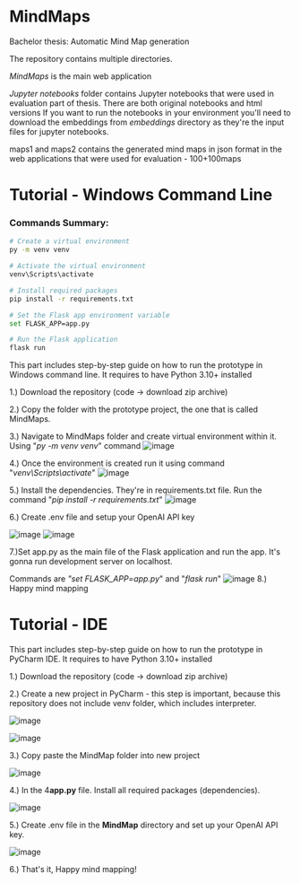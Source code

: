# MindMaps
Bachelor thesis: Automatic Mind Map generation

The repository contains multiple directories.

*MindMaps* is the main web application

*Jupyter notebooks* folder contains Jupyter notebooks that were used in evaluation part of thesis. There are both original notebooks and html versions
If you want to run the notebooks in your environment you'll need to download the embeddings from *embeddings* directory as they're the input files for jupyter notebooks.

maps1 and maps2 contains the generated mind maps in json format in the web applications that were used for evaluation - 100+100maps


# Tutorial - Windows Command Line
### Commands Summary:

```bash
# Create a virtual environment
py -m venv venv

# Activate the virtual environment
venv\Scripts\activate

# Install required packages
pip install -r requirements.txt

# Set the Flask app environment variable
set FLASK_APP=app.py

# Run the Flask application
flask run

```

This part includes step-by-step guide on how to run the prototype in Windows command line. It requires to have Python 3.10+ installed

1.) Download the repository (code -> download zip archive)

2.) Copy the folder with the prototype project, the one that is called MindMaps.

3.) Navigate to MindMaps folder and create virtual environment within it. Using "*py -m venv venv*" command
![image](https://github.com/user-attachments/assets/3ecda94a-7d78-432a-bd6c-72a2fbd8eb35)


4.) Once the environment is created run it using command "*venv\Scripts\activate*"
![image](https://github.com/user-attachments/assets/d74eb178-f9f6-4ca0-99ea-d5e59d0c7089)

5.) Install the dependencies. They're in requirements.txt file. Run the command "*pip install -r requirements.txt*"
![image](https://github.com/user-attachments/assets/fc661653-5561-46d1-8c13-0c4b6ead35d0)

6.) Create .env file and setup your OpenAI API key

![image](https://github.com/user-attachments/assets/819355e9-671a-465c-a066-f97ea20dc115)
![image](https://github.com/user-attachments/assets/65261d46-fb1a-4453-8a28-7e23231a5b39)

7.)Set app.py as the main file of the Flask application and run the app. It's gonna run development server on localhost.

Commands are *"set FLASK_APP=app.py*" and "*flask run*"
![image](https://github.com/user-attachments/assets/24cf2488-a9ac-452f-ae3c-ff3d15ecb5b7)
8.) Happy mind mapping


# Tutorial - IDE
This part includes step-by-step guide on how to run the prototype in PyCharm IDE. It requires to have Python 3.10+ installed

1.) Download the repository (code -> download zip archive)

2.) Create a new project in PyCharm - this step is important, because this repository does not include venv folder, which includes interpreter.

![image](https://github.com/user-attachments/assets/e0ff4818-64e5-4abf-b4d5-cdfae5dd3ca8)

![image](https://github.com/user-attachments/assets/c244838d-bf58-483a-9781-8d323f9a5e10)



3.) Copy paste the MindMap folder into new project

![image](https://github.com/user-attachments/assets/d145d15d-eddd-4668-a164-cac1c8353500)


4.) In the 4**app.py** file. Install all required packages (dependencies).

![image](https://github.com/user-attachments/assets/a443aac7-a0d0-44bf-89ff-d3a571733750)


5.) Create .env file in the **MindMap** directory and set up your OpenAI API key.

![image](https://github.com/user-attachments/assets/fae529c1-85e3-4299-8099-86cc73e02247)



6.) That's it, Happy mind mapping!

